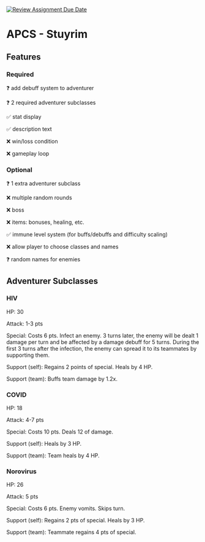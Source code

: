 [![Review Assignment Due Date](https://classroom.github.com/assets/deadline-readme-button-22041afd0340ce965d47ae6ef1cefeee28c7c493a6346c4f15d667ab976d596c.svg)](https://classroom.github.com/a/KprAwj1n)
# APCS - Stuyrim

## Features

### Required
:question: add debuff system to adventurer

:question: 2 required adventurer subclasses

:white_check_mark: stat display

:white_check_mark: description text

:x: win/loss condition

:x: gameplay loop


### Optional
:question: 1 extra adventurer subclass

:x: multiple random rounds

:x: boss

:x: items: bonuses, healing, etc.

:white_check_mark: immune level system (for buffs/debuffs and difficulty scaling)

:x: allow player to choose classes and names

:question: random names for enemies


## Adventurer Subclasses

### HIV
HP: 30

Attack: 1-3 pts

Special: Costs 6 pts. Infect an enemy. 3 turns later, the enemy will be dealt 1 damage per turn and be affected by a damage debuff for 5 turns. During the first 3 turns after the infection, the enemy can spread it to its teammates by supporting them.

Support (self): Regains 2 points of special. Heals by 4 HP.

Support (team): Buffs team damage by 1.2x.


### COVID
HP: 18

Attack: 4-7 pts

Special: Costs 10 pts. Deals 12 of damage.

Support (self): Heals by 3 HP.

Support (team): Team heals by 4 HP.


### Norovirus
HP: 26

Attack: 5 pts

Special: Costs 6 pts. Enemy vomits. Skips turn.

Support (self): Regains 2 pts of special. Heals by 3 HP.

Support (team): Teammate regains 4 pts of special.
